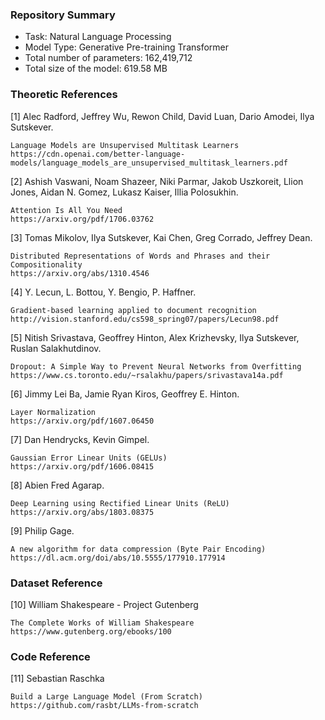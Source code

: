 ### Repository Summary ###
- Task: Natural Language Processing
- Model Type: Generative Pre-training Transformer
- Total number of parameters: 162,419,712
- Total size of the model: 619.58 MB

### Theoretic References ###

[1] Alec Radford, Jeffrey Wu, Rewon Child, David Luan, Dario Amodei, Ilya Sutskever.

    Language Models are Unsupervised Multitask Learners
    https://cdn.openai.com/better-language-models/language_models_are_unsupervised_multitask_learners.pdf

[2] Ashish Vaswani, Noam Shazeer, Niki Parmar, Jakob Uszkoreit, 
    Llion Jones, Aidan N. Gomez, Lukasz Kaiser, Illia Polosukhin.

    Attention Is All You Need
    https://arxiv.org/pdf/1706.03762
    
[3] Tomas Mikolov, Ilya Sutskever, Kai Chen, Greg Corrado, Jeffrey Dean.

    Distributed Representations of Words and Phrases and their Compositionality
    https://arxiv.org/abs/1310.4546
    
[4] Y. Lecun, L. Bottou, Y. Bengio, P. Haffner.

    Gradient-based learning applied to document recognition
    http://vision.stanford.edu/cs598_spring07/papers/Lecun98.pdf
    
[5] Nitish Srivastava, Geoffrey Hinton, Alex Krizhevsky, Ilya Sutskever, Ruslan Salakhutdinov.

    Dropout: A Simple Way to Prevent Neural Networks from Overfitting
    https://www.cs.toronto.edu/~rsalakhu/papers/srivastava14a.pdf
    
[6] Jimmy Lei Ba, Jamie Ryan Kiros, Geoffrey E. Hinton.

    Layer Normalization
    https://arxiv.org/pdf/1607.06450
    
[7] Dan Hendrycks, Kevin Gimpel.

    Gaussian Error Linear Units (GELUs)
    https://arxiv.org/pdf/1606.08415
    
[8] Abien Fred Agarap.

    Deep Learning using Rectified Linear Units (ReLU)
    https://arxiv.org/abs/1803.08375
    
[9] Philip Gage.

    A new algorithm for data compression (Byte Pair Encoding)
    https://dl.acm.org/doi/abs/10.5555/177910.177914

### Dataset Reference ###
[10] William Shakespeare - Project Gutenberg

    The Complete Works of William Shakespeare
    https://www.gutenberg.org/ebooks/100
    
### Code Reference ### 
[11] Sebastian Raschka 

    Build a Large Language Model (From Scratch)
    https://github.com/rasbt/LLMs-from-scratch
